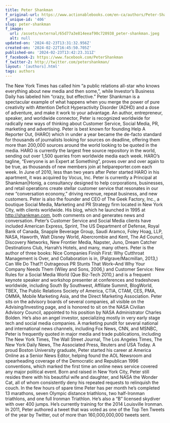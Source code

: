 ```yaml
---
title: Peter Shankman
f_original-url: https://www.actionablebooks.com/en-ca/authors/Peter-Shankman/
f_unique-id: '406'
slug: peter-shankman
f_image:
  url: /assets/external/65d77a3e814eeaf90c720938_peter-shankman.jpeg
  alt: null
updated-on: '2024-02-23T13:31:32.956Z'
created-on: '2024-02-22T16:45:50.705Z'
published-on: '2024-02-23T13:42:23.311Z'
f_facebook-2: https://www.facebook.com/PeterShankman
f_twitter-2: http://twitter.com/petershankman/
layout: '[authors].html'
tags: authors
---
```


The New York Times has called him “a public relations all-star who knows everything about new media and then some,”, while Investor’s Business Daily has labeled him “crazy, but effective.” Peter Shankman is a spectacular example of what happens when you merge the power of pure creativity with Attention Deficit Hyperactivity Disorder (ADHD) and a dose of adventure, and make it work to your advantage. An author, entrepreneur, speaker, and worldwide connector, Peter is recognized worldwide for radically new ways of thinking about Customer Service, Social Media, PR, marketing and advertising. Peter is best known for founding Help A Reporter Out, (HARO) which in under a year became the de-facto standard for thousands of journalists looking for sources on deadline, offering them more than 200,000 sources around the world looking to be quoted in the media. HARO is currently the largest free source repository in the world, sending out over 1,500 queries from worldwide media each week. HARO’s tagline, “Everyone is an Expert at Something”, proves over and over again to be true, as thousands of new members join at helpareporter.com each week. In June of 2010, less than two years after Peter started HARO in his apartment, it was acquired by Vocus, Inc. Peter is currently a Principal at Shankman|Honig, a consultancy designed to help corporations, businesses, and retail operations create stellar customer service that resonates in our new “conversation economy,” driving revenue, repeat business, and new customers. Peter is also the founder and CEO of The Geek Factory, Inc., a boutique Social Media, Marketing and PR Strategy firm located in New York City, with clients worldwide. His blog, which he launched in 1995 at http://shankman.com, both comments on and generates news and conversation. Peter’s Customer Service and Social Media clients have included American Express, Sprint, The US Department of Defense, Royal Bank of Canada, Snapple Beverage Group, Saudi Aramco, Foley Hoag, LLP, NASA, Haworth, Walt Disney World, Abercrombie and Kent, The Ad Council, Discovery Networks, New Frontier Media, Napster, Juno, Dream Catcher Destinations Club, Harrah’s Hotels, and many, many others. Peter is the author of three books: Nice Companies Finish First: Why Cutthroat Management is Over, and Collaboration is in, (Palgrave/Macmillan, 2013,) Can We Do That?! Outrageous PR Stunts That Work–And Why Your Company Needs Them (Wiley and Sons, 2006,) and Customer Service: New Rules for a Social Media World (Que Biz-Tech 2010,) and is a frequent keynote speaker and workshop presenter at conferences and tradeshows worldwide, including South By Southwest, Affiliate Summit, BlogWorld, TBEX, The Public Relations Society of America, CTIA, CTAM, CES, PMA, OMMA, Mobile Marketing Asia, and the Direct Marketing Association. Peter sits on the advisory boards of several companies, all visible on the Advising/Investing page, and is honored to sit on the NASA Civilian Advisory Council, appointed to his position by NASA Administrator Charles Bolden. He’s also an angel investor, specializing mostly in very early stage tech and social media companies. A marketing pundit for several national and international news channels, including Fox News, CNN, and MSNBC, Peter is frequently quoted in major media and trade publications, including The New York Times, The Wall Street Journal, The Los Angeles Times, The New York Daily News, The Associated Press, Reuters and USA Today. A proud Boston University graduate, Peter started his career at America Online as a Senior News Editor, helping found the AOL Newsroom and spearheading coverage of the Democratic and Republican 1996 conventions, which marked the first time an online news service covered any major political event. Born and raised in New York City, Peter still resides there with his beautiful wife and daughter, and NASA the Wonder Cat, all of whom consistently deny his repeated requests to relinquish the couch. In the few hours of spare time Peter has per month he’s completed 13 marathons, seven Olympic distance triathlons, two half-Ironman triathlons, and one full Ironman Triathlon. He’s also a “B” licensed skydiver with over 400 jumps. He’s currently training for the 2014 Louisville Ironman. In 2011, Peter authored a tweet that was voted as one of the Top Ten Tweets of the year by Twitter, out of more than 160,000,000,000 tweets sent.
